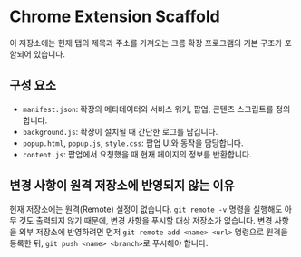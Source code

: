 # Chrome Extension Scaffold

이 저장소에는 현재 탭의 제목과 주소를 가져오는 크롬 확장 프로그램의 기본 구조가 포함되어 있습니다.

## 구성 요소
- `manifest.json`: 확장의 메타데이터와 서비스 워커, 팝업, 콘텐츠 스크립트를 정의합니다.
- `background.js`: 확장이 설치될 때 간단한 로그를 남깁니다.
- `popup.html`, `popup.js`, `style.css`: 팝업 UI와 동작을 담당합니다.
- `content.js`: 팝업에서 요청했을 때 현재 페이지의 정보를 반환합니다.

## 변경 사항이 원격 저장소에 반영되지 않는 이유
현재 저장소에는 원격(Remote) 설정이 없습니다. `git remote -v` 명령을 실행해도 아무 것도 출력되지 않기 때문에, 변경 사항을 푸시할 대상 저장소가 없습니다. 변경 사항을 외부 저장소에 반영하려면 먼저 `git remote add <name> <url>` 명령으로 원격을 등록한 뒤, `git push <name> <branch>`로 푸시해야 합니다.

